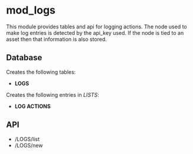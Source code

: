 mod_logs
===========

This module provides tables and api for logging actions.  The node used to make log entries is detected by the api_key used.  If the node is tied to an asset then that information is also stored.


Database
--------

Creates the following tables:
- **LOGS**

Creates the following entries in *LISTS*: 
- **LOG ACTIONS**


API
---

- /LOGS/list
- /LOGS/new
